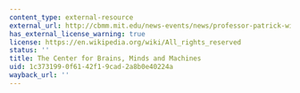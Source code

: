 ```yaml
---
content_type: external-resource
external_url: http://cbmm.mit.edu/news-events/news/professor-patrick-winston-former-director-mit%E2%80%99s-artificial-intelligence-laboratory
has_external_license_warning: true
license: https://en.wikipedia.org/wiki/All_rights_reserved
status: ''
title: The Center for Brains, Minds and Machines
uid: 1c373199-0f61-42f1-9cad-2a8b0e40224a
wayback_url: ''
---
```

